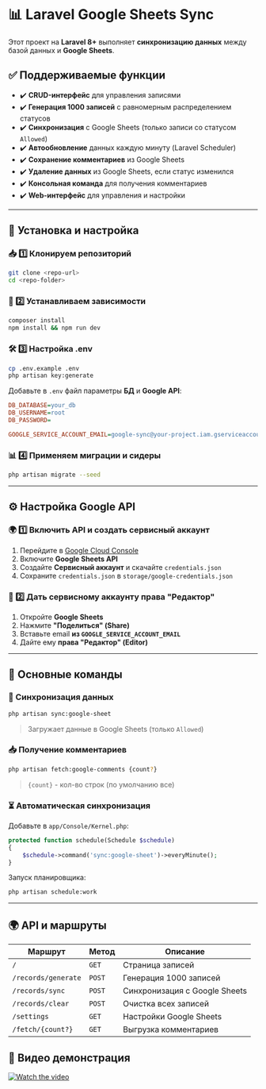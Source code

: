 # 📊 Laravel Google Sheets Sync

Этот проект на **Laravel 8+** выполняет **синхронизацию данных** между базой данных и **Google Sheets**.

## ✅ Поддерживаемые функции
- ✔️ **CRUD-интерфейс** для управления записями
- ✔️ **Генерация 1000 записей** с равномерным распределением статусов
- ✔️ **Синхронизация** с Google Sheets (только записи со статусом `Allowed`)
- ✔️ **Автообновление** данных каждую минуту (Laravel Scheduler)
- ✔️ **Сохранение комментариев** из Google Sheets
- ✔️ **Удаление данных** из Google Sheets, если статус изменился
- ✔️ **Консольная команда** для получения комментариев
- ✔️ **Web-интерфейс** для управления и настройки

---

## 🚀 Установка и настройка

### 📥 1️⃣ Клонируем репозиторий
```sh
git clone <repo-url>
cd <repo-folder>
```

### 🔧 2️⃣ Устанавливаем зависимости
```sh
composer install
npm install && npm run dev
```

### 🛠️ 3️⃣ Настройка .env
```sh
cp .env.example .env
php artisan key:generate
```

Добавьте в `.env` файл параметры **БД** и **Google API**:
```ini
DB_DATABASE=your_db
DB_USERNAME=root
DB_PASSWORD=

GOOGLE_SERVICE_ACCOUNT_EMAIL=google-sync@your-project.iam.gserviceaccount.com
```

### 📊 4️⃣ Применяем миграции и сидеры
```sh
php artisan migrate --seed
```

---

## ⚙️ Настройка Google API

### 🌍 1️⃣ Включить API и создать сервисный аккаунт
1. Перейдите в [Google Cloud Console](https://console.cloud.google.com/)
2. Включите **Google Sheets API**
3. Создайте **Сервисный аккаунт** и скачайте `credentials.json`
4. Сохраните `credentials.json` в `storage/google-credentials.json`

### 🔑 2️⃣ Дать сервисному аккаунту права "Редактор"
1. Откройте **Google Sheets**
2. Нажмите **"Поделиться" (Share)**
3. Вставьте email **из `GOOGLE_SERVICE_ACCOUNT_EMAIL`**
4. Дайте ему **права "Редактор" (Editor)**

---

## 📌 Основные команды

### 🔄 Синхронизация данных
```sh
php artisan sync:google-sheet
```
> Загружает данные в Google Sheets (только `Allowed`)

### 📥 Получение комментариев
```sh
php artisan fetch:google-comments {count?}
```
> `{count}` - кол-во строк (по умолчанию все)

### ⏳ Автоматическая синхронизация
Добавьте в `app/Console/Kernel.php`:
```php
protected function schedule(Schedule $schedule)
{
    $schedule->command('sync:google-sheet')->everyMinute();
}
```
Запуск планировщика:
```sh
php artisan schedule:work
```

---

## 🌍 API и маршруты

| Маршрут               | Метод  | Описание |
|----------------------|--------|----------|
| `/`                  | `GET`  | Страница записей |
| `/records/generate`  | `POST` | Генерация 1000 записей |
| `/records/sync`      | `POST` | Синхронизация с Google Sheets |
| `/records/clear`     | `POST` | Очистка всех записей |
| `/settings`          | `GET`  | Настройки Google Sheets |
| `/fetch/{count?}`    | `GET`  | Выгрузка комментариев |

## 🎥 Видео демонстрация

[![Watch the video](https://img.youtube.com/vi/pI3IFm1LMTc/maxresdefault.jpg)](https://www.youtube.com/watch?v=pI3IFm1LMTc)

